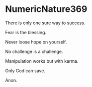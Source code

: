 # NumericNature369

There is only one sure way to success.

Fear is the blessing.

Never loose hope on yourself.

No challenge is a challenge.

Manipulation works but with karma.

Only God can save.

Anon.
